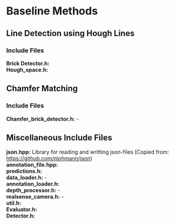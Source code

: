 # Baseline Methods

## Line Detection using Hough Lines 

### Include Files
**Brick Detector.h:** <br/>
**Hough_space.h:** <br/>


## Chamfer Matching

### Include Files
**Chamfer_brick_detector.h:** - <br/>

## Miscellaneous Include Files 
**json.hpp:** Library for reading and writting json-files (Copied from: https://github.com/nlohmann/json) <br/>
**annotation_file.hpp:** <br/>
**predictions.h:** <br/>
**data_loader.h:** - <br/>
**annotation_loader.h:**  <br/>
**depth_processor.h:** - <br/>
**realsense_camera.h:** - <br/>
**util.h:** <br/>
**Evaluator.h:**  <br/>
**Detector.h:** <br/>

